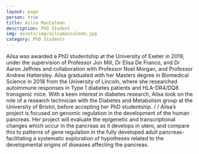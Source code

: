 ```yaml
---
layout: page
person: true
title: Ailsa MacCalman
description: PhD Student
img: assets/img/ailsamaccalman.jpg 
category: PhD Students
---
```



Ailsa was awarded a PhD studentship at the University of Exeter in 2019, under the supervision of Professor Jon Mill, Dr Elisa De Franco, and Dr Aaron Jeffries and collaboration with Professor Noel Morgan, and Professor Andrew Hattersley. Ailsa graduated with her Masters degree in Biomedical Science in 2018 from the University of Lincoln, where she researched autoimmune responses in Type 1 diabetes patients and HLA-DR4/DQ8 transgenic mice. With a keen interest in diabetes research, Ailsa took on the role of a research technician with the Diabetes and Metabolism group at the University of Bristol, before accepting her PhD studentship.
/
/
Ailsa’s project is focused on genomic regulation in the development of the human pancreas. Her project will evaluate the epigenetic and transcriptional changes which occur in the pancreas as it develops in utero, and compare this to patterns of gene regulation in the fully developed adult pancreas- facilitating a systematic exploration of hypotheses related to the developmental origins of diseases affecting the pancreas.

